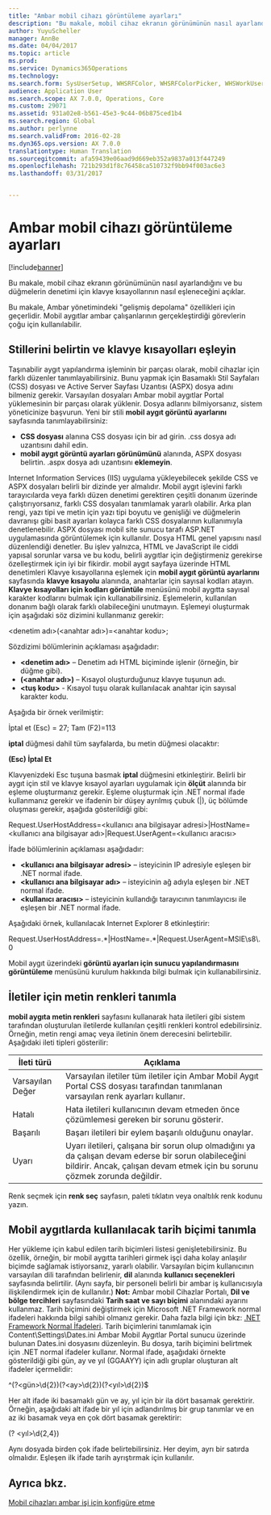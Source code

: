 ```yaml
---
title: "Ambar mobil cihazı görüntüleme ayarları"
description: "Bu makale, mobil cihaz ekranın görünümünün nasıl ayarlandığını ve bu düğmelerin denetimi için klavye kısayollarının nasıl eşleneceğini açıklar."
author: YuyuScheller
manager: AnnBe
ms.date: 04/04/2017
ms.topic: article
ms.prod: 
ms.service: Dynamics365Operations
ms.technology: 
ms.search.form: SysUserSetup, WHSRFColor, WHSRFColorPicker, WHSWorkUserDisplaySettings
audience: Application User
ms.search.scope: AX 7.0.0, Operations, Core
ms.custom: 29071
ms.assetid: 931a02e8-b561-45e3-9c44-06b875ced1b4
ms.search.region: Global
ms.author: perlynne
ms.search.validFrom: 2016-02-28
ms.dyn365.ops.version: AX 7.0.0
translationtype: Human Translation
ms.sourcegitcommit: afa59439e06aad9d669eb352a9837a013f447249
ms.openlocfilehash: 721b293d1f8c76458ca510732f9bb94f003ac6e3
ms.lasthandoff: 03/31/2017


---
```


# <a name="warehouse-mobile-device-display-settings"></a>Ambar mobil cihazı görüntüleme ayarları

[!include[banner](../includes/banner.md)]


Bu makale, mobil cihaz ekranın görünümünün nasıl ayarlandığını ve bu düğmelerin denetimi için klavye kısayollarının nasıl eşleneceğini açıklar. 

Bu makale, Ambar yönetimindeki "gelişmiş depolama" özellikleri için geçerlidir. Mobil aygıtlar ambar çalışanlarının gerçekleştirdiği görevlerin çoğu için kullanılabilir.

## <a name="specify-styles-and-map-keyboard-shortcuts"></a>Stillerini belirtin ve klavye kısayolları eşleyin
Taşınabilir aygıt yapılandırma işleminin bir parçası olarak, mobil cihazlar için farklı düzenler tanımlayabilirsiniz. Bunu yapmak için Basamaklı Stil Sayfaları (CSS) dosyası ve Active Server Sayfası Uzantısı (ASPX) dosya adını bilmeniz gerekir. Varsayılan dosyaları Ambar mobil aygıtlar Portal yüklemesinin bir parçası olarak yüklenir. Dosya adlarını bilmiyorsanız, sistem yöneticinize başvurun. Yeni bir stili **mobil aygıt görüntü ayarlarını** sayfasında tanımlayabilirsiniz:

-    **CSS dosyası** alanına CSS dosyası için bir ad girin. .css dosya adı uzantısını dahil edin.
-   **mobil aygıt görüntü ayarları görünümünü** alanında, ASPX dosyası belirtin. .aspx dosya adı uzantısını **eklemeyin**.

Internet Information Services (IIS) uygulama yükleyebilecek şekilde CSS ve ASPX dosyaları belirli bir dizinde yer almalıdır. Mobil aygıt işlevini farklı tarayıcılarda veya farklı düzen denetimi gerektiren çeşitli donanım üzerinde çalıştırıyorsanız, farklı CSS dosyaları tanımlamak yararlı olabilir. Arka plan rengi, yazı tipi ve metin için yazı tipi boyutu ve genişliği ve düğmelerin davranışı gibi basit ayarları kolayca farklı CSS dosyalarının kullanımıyla denetlenebilir. ASPX dosyası mobil site sunucu tarafı ASP.NET uygulamasında görüntülemek için kullanılır. Dosya HTML genel yapısını nasıl düzenlendiği denetler. Bu işlev yalnızca, HTML ve JavaScript ile ciddi yapısal sorunlar varsa ve bu kodu, belirli aygıtlar için değiştirmeniz gerekirse özelleştirmek için iyi bir fikirdir. mobil aygıt sayfaya üzerinde HTML denetimleri Klavye kısayollarına eşlemek için **mobil aygıt görüntü ayarlarını** sayfasında **klavye kısayolu** alanında, anahtarlar için sayısal kodları atayın. **Klavye kısayolları için kodları görüntüle** menüsünü mobil aygıtta sayısal karakter kodlarını bulmak için kullanabilirsiniz. Eşlemelerin, kullanılan donanım bağlı olarak farklı olabileceğini unutmayın. Eşlemeyi oluşturmak için aşağıdaki söz dizimini kullanmanız gerekir:

&lt;denetim adı&gt;(&lt;anahtar adı&gt;)=&lt;anahtar kodu&gt;;

Sözdizimi bölümlerinin açıklaması aşağıdadır:

-   **&lt;denetim adı&gt;** – Denetim adı HTML biçiminde işlenir (örneğin, bir düğme gibi).
-   **(&lt;anahtar adı&gt;)** – Kısayol oluşturduğunuz klavye tuşunun adı.
-   **&lt;tuş kodu&gt;** - Kısayol tuşu olarak kullanılacak anahtar için sayısal karakter kodu.

Aşağıda bir örnek verilmiştir:

İptal et (Esc) = 27; Tam (F2)=113

**iptal** düğmesi dahil tüm sayfalarda, bu metin düğmesi olacaktır:

**(Esc) İptal Et**

Klavyenizdeki Esc tuşuna basmak **iptal** düğmesini etkinleştirir. Belirli bir aygıt için stil ve klavye kısayol ayarları uygulamak için **ölçüt** alanında bir eşleme oluşturmanız gerekir. Eşleme oluşturmak için .NET normal ifade kullanmanız gerekir ve ifadenin bir düşey ayrılmış çubuk (|), üç bölümde oluşması gerekir, aşağıda gösterildiği gibi:

Request.UserHostAddress=&lt;kullanıcı ana bilgisayar adresi&gt;|HostName=&lt;kullanıcı ana bilgisayar adı&gt;|Request.UserAgent=&lt;kullanıcı aracısı&gt;

İfade bölümlerinin açıklaması aşağıdadır:

-   **&lt;kullanıcı ana bilgisayar adresi&gt;** – isteyicinin IP adresiyle eşleşen bir .NET normal ifade.
-   **&lt;kullanıcı ana bilgisayar adı&gt;** – isteyicinin ağ adıyla eşleşen bir .NET normal ifade.
-   **&lt;kullanıcı aracısı&gt;** – isteyicinin kullandığı tarayıcının tanımlayıcısı ile eşleşen bir .NET normal ifade.

Aşağıdaki örnek, kullanılacak Internet Explorer 8 etkinleştirir:

Request.UserHostAddress=.\*|HostName=.\*|Request.UserAgent=MSIE\\s8\\.0

Mobil aygıt üzerindeki **görüntü ayarları için sunucu yapılandırmasını görüntüleme** menüsünü kurulum hakkında bilgi bulmak için kullanabilirsiniz.

## <a name="define-text-colors-for-messages"></a>İletiler için metin renkleri tanımla
**mobil aygıta metin renkleri** sayfasını kullanarak hata iletileri gibi sistem tarafından oluşturulan iletilerde kullanılan çeşitli renkleri kontrol edebilirsiniz. Örneğin, metin rengi amaç veya iletinin önem derecesini belirtebilir. Aşağıdaki ileti tipleri gösterilir:

| İleti türü | Açıklama                                                                                                                                                                            |
|--------------|----------------------------------------------------------------------------------------------------------------------------------------------------------------------------------------|
| Varsayılan Değer      | Varsayılan iletiler tüm iletiler için Ambar Mobil Aygıt Portal CSS dosyası tarafından tanımlanan varsayılan renk ayarları kullanır.                                                   |
| Hatalı        | Hata iletileri kullanıcının devam etmeden önce çözümlemesi gereken bir sorunu gösterir.                                                                                             |
| Başarılı      | Başarı iletileri bir eylem başarılı olduğunu onaylar.                                                                                                                                |
| Uyarı      | Uyarı iletileri, çalışana bir sorun olup olmadığını ya da çalışan devam ederse bir sorun olabileceğini bildirir. Ancak, çalışan devam etmek için bu sorunu çözmek zorunda değildir. |

Renk seçmek için **renk seç** sayfasın, paleti tıklatın veya onaltılık renk kodunu yazın.

## <a name="define-the-date-format-to-use-on-mobile-devices"></a>Mobil aygıtlarda kullanılacak tarih biçimi tanımla
Her yükleme için kabul edilen tarih biçimleri listesi genişletebilirsiniz. Bu özellik, örneğin, bir mobil aygıtta tarihleri girmek işçi daha kolay anlaşılır biçimde sağlamak istiyorsanız, yararlı olabilir. Varsayılan biçim kullanıcının varsayılan dili tarafından belirlenir, **dil** alanında **kullanıcı seçenekleri** sayfasında belirtilir. (Aynı sayfa, bir personeli belirli bir ambar iş kullanıcısıyla ilişkilendirmek için de kullanılır.) **Not:** Ambar mobil Cihazlar Portalı, **Dil ve bölge tercihleri** sayfasındaki **Tarih saat ve sayı biçimi** alanındaki ayarını kullanmaz. Tarih biçimini değiştirmek için Microsoft .NET Framework normal ifadeleri hakkında bilgi sahibi olmanız gerekir. Daha fazla bilgi için bkz: [.NET Framework Normal İfadeleri](http://go.microsoft.com/fwlink/?LinkId=391260). Tarih biçimlerini tanımlamak için Content\\Settings\\Dates.ini Ambar Mobil Aygıtlar Portal sunucu üzerinde bulunan Dates.ini dosyasını düzenleyin. Bu dosya, tarih biçimini belirtmek için .NET normal ifadeler kullanır. Normal ifade, aşağıdaki örnekte gösterildiği gibi gün, ay ve yıl (GGAAYY) için adlı gruplar oluşturan alt ifadeler içermelidir:

^(?&lt;gün&gt;\\d{2})(?&lt;ay&gt;\\d{2})(?&lt;yıl&gt;\\d{2})$

Her alt ifade iki basamaklı gün ve ay, yıl için bir ila dört basamak gerektirir. Örneğin, aşağıdaki alt ifade bir yıl için adlandırılmış bir grup tanımlar ve en az iki basamak veya en çok dört basamak gerektirir:

(? &lt;yıl&gt;\\d{2,4})

Aynı dosyada birden çok ifade belirtebilirsiniz. Her deyim, ayrı bir satırda olmalıdır. Eşleşen ilk ifade tarih ayrıştırmak için kullanılır.

<a name="see-also"></a>Ayrıca bkz.
--------

[Mobil cihazları ambar işi için konfigüre etme](configure-mobile-devices-warehouse.md)




